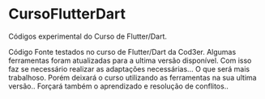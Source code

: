 # CursoFlutterDart
Códigos experimental do Curso de Flutter/Dart.

Código Fonte testados no curso de Flutter/Dart da Cod3er. 
Algumas ferramentas foram atualizadas para a ultima versão disponível. 
Com isso faz se necessário realizar as adaptações necessárias... 
O que será mais trabalhoso. Porém deixará o curso utilizando as ferramentas na sua ultima versão.. 
Forçará também o  aprendizado e resolução de conflitos.. 
